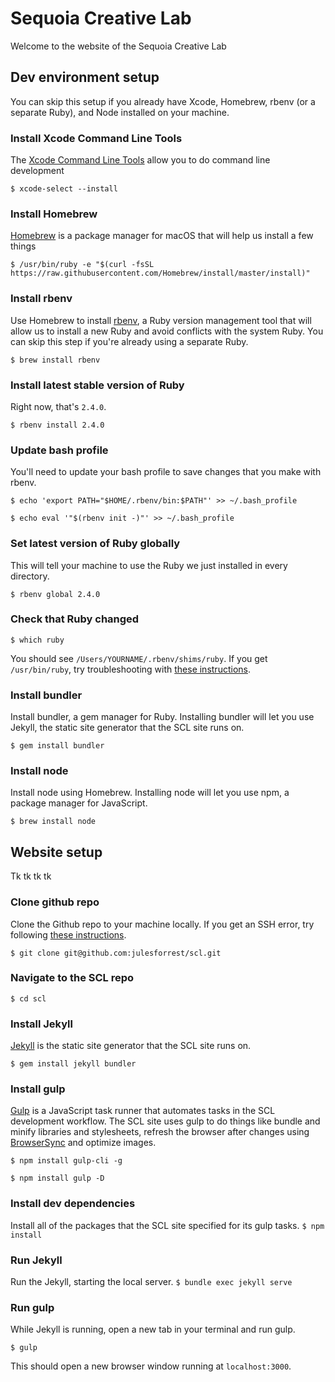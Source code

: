 # Sequoia Creative Lab
Welcome to the website of the Sequoia Creative Lab

## Dev environment setup
You can skip this setup if you already have Xcode, Homebrew, rbenv (or a separate Ruby), and Node installed on your machine.

### Install Xcode Command Line Tools
The [Xcode Command Line Tools](http://railsapps.github.io/xcode-command-line-tools.html) allow you to do command line development

```$ xcode-select --install```

### Install Homebrew
[Homebrew](http://brew.sh/) is a package manager for macOS that will help us install a few things 

```$ /usr/bin/ruby -e "$(curl -fsSL https://raw.githubusercontent.com/Homebrew/install/master/install)"```

### Install rbenv
Use Homebrew to install [rbenv](rbenv.org), a Ruby version management tool that will allow us to install a new Ruby and avoid conflicts with the system Ruby. You can skip this step if you're already using a separate Ruby.

```$ brew install rbenv```

### Install latest stable version of Ruby
Right now, that's `2.4.0`.

```$ rbenv install 2.4.0```

### Update bash profile
You'll need to update your bash profile to save changes that you make with rbenv.

```$ echo 'export PATH="$HOME/.rbenv/bin:$PATH"' >> ~/.bash_profile```

```$ echo eval '"$(rbenv init -)"' >> ~/.bash_profile```

### Set latest version of Ruby globally
This will tell your machine to use the Ruby we just installed in every directory.

```$ rbenv global 2.4.0```

### Check that Ruby changed
```$ which ruby```

You should see `/Users/YOURNAME/.rbenv/shims/ruby`. If you get `/usr/bin/ruby`, try troubleshooting with [these instructions](http://stackoverflow.com/a/12150580).

### Install bundler
Install bundler, a gem manager for Ruby. Installing bundler will let you use Jekyll, the static site generator that the SCL site runs on. 

```$ gem install bundler```

### Install node
Install node using Homebrew. Installing node will let you use npm, a package manager for JavaScript. 

```$ brew install node```

## Website setup
Tk tk tk tk

### Clone github repo
Clone the Github repo to your machine locally. If you get an SSH error, try following [these instructions](https://help.github.com/articles/generating-a-new-ssh-key-and-adding-it-to-the-ssh-agent/).

```$ git clone git@github.com:julesforrest/scl.git```

### Navigate to the SCL repo
```$ cd scl```

### Install Jekyll
[Jekyll](https://jekyllrb.com/) is the static site generator that the SCL site runs on. 

```$ gem install jekyll bundler```

### Install gulp

[Gulp](https://gulpjs.com/) is a JavaScript task runner that automates tasks in the SCL development workflow. The SCL site uses gulp to do things like bundle and minify libraries and stylesheets, refresh the browser after changes using [BrowserSync](https://browsersync.io/) and optimize images.

```$ npm install gulp-cli -g```

```$ npm install gulp -D```

### Install dev dependencies
Install all of the packages that the SCL site specified for its gulp tasks.
```$ npm install```

### Run Jekyll
Run the Jekyll, starting the local server. 
```$ bundle exec jekyll serve```

### Run gulp
While Jekyll is running, open a new tab in your terminal and run gulp.

```$ gulp```

This should open a new browser window running at `localhost:3000`.
